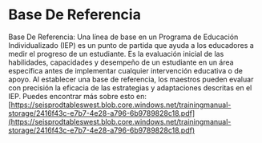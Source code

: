 # Base De Referencia
Base De Referencia: Una línea de base en un Programa de Educación Individualizado (IEP) es un punto de partida que ayuda a los educadores a medir el progreso de un estudiante. Es la evaluación inicial de las habilidades, capacidades y desempeño de un estudiante en un área específica antes de implementar cualquier intervención educativa o de apoyo. Al establecer una base de referencia, los maestros pueden evaluar con precisión la eficacia de las estrategias y adaptaciones descritas en el IEP.
Puedes encontrar más sobre esto en: [https://seisprodtableswest.blob.core.windows.net/trainingmanual-storage/2416f43c-e7b7-4e28-a796-6b9789828c18.pdf](https://seisprodtableswest.blob.core.windows.net/trainingmanual-storage/2416f43c-e7b7-4e28-a796-6b9789828c18.pdf)
